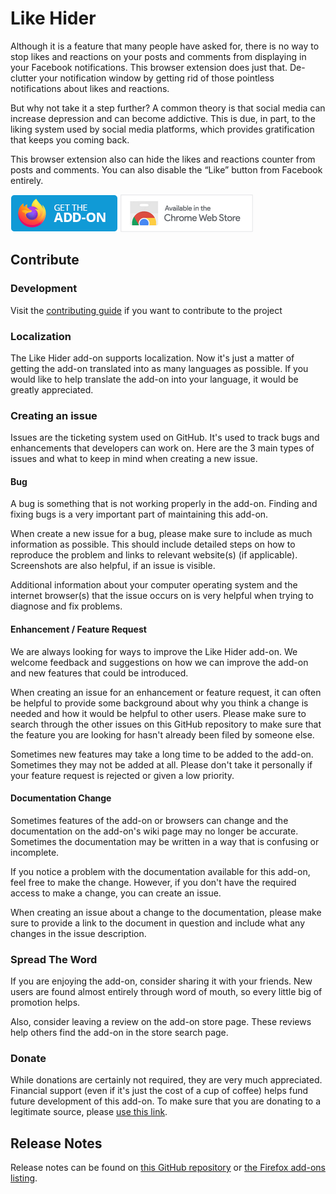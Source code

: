 # Like Hider
Although it is a feature that many people have asked for, there is no way to stop likes and reactions on your posts and comments from displaying in your Facebook notifications. This browser extension does just that. De-clutter your notification window by getting rid of those pointless notifications about likes and reactions.

But why not take it a step further? A common theory is that social media can increase depression and can become addictive. This is due, in part, to the liking system used by social media platforms, which provides gratification that keeps you coming back.

This browser extension also can hide the likes and reactions counter from posts and comments. You can also disable the “Like” button from Facebook entirely.

[<img src=".github/firefox.png">](https://addons.mozilla.org/firefox/addon/like-hider/)
[<img src=".github/chrome.png">](https://chrome.google.com/webstore/detail/like-hider-for-facebook/kbhhjpklnokbmlmngceginlbgfjjmojk)
<!-- [<img src=".github/edge.png">](https://microsoftedge.microsoft.com/addons/detail/like-hider-for-facebook/dohceomleomkfbkehhapigpncpplfkim) -->

## Contribute
### Development
Visit the [contributing guide](https://github.com/WesleyBranton/Like-Hider/blob/main/CONTRIBUTING.md) if you want to contribute to the project

### Localization
The Like Hider add-on supports localization. Now it's just a matter of getting the add-on translated into as many languages as possible. If you would like to help translate the add-on into your language, it would be greatly appreciated.

### Creating an issue
Issues are the ticketing system used on GitHub. It's used to track bugs and enhancements that developers can work on. Here are the 3 main types of issues and what to keep in mind when creating a new issue.

#### Bug
A bug is something that is not working properly in the add-on. Finding and fixing bugs is a very important part of maintaining this add-on.

When create a new issue for a bug, please make sure to include as much information as possible. This should include detailed steps on how to reproduce the problem and links to relevant website(s) (if applicable). Screenshots are also helpful, if an issue is visible.

Additional information about your computer operating system and the internet browser(s) that the issue occurs on is very helpful when trying to diagnose and fix problems.

#### Enhancement / Feature Request
We are always looking for ways to improve the Like Hider add-on. We welcome feedback and suggestions on how we can improve the add-on and new features that could be introduced.

When creating an issue for an enhancement or feature request, it can often be helpful to provide some background about why you think a change is needed and how it would be helpful to other users. Please make sure to search through the other issues on this GitHub repository to make sure that the feature you are looking for hasn't already been filed by someone else.

Sometimes new features may take a long time to be added to the add-on. Sometimes they may not be added at all. Please don't take it personally if your feature request is rejected or given a low priority.

#### Documentation Change
Sometimes features of the add-on or browsers can change and the documentation on the add-on's wiki page may no longer be accurate. Sometimes the documentation may be written in a way that is confusing or incomplete.

If you notice a problem with the documentation available for this add-on, feel free to make the change. However, if you don't have the required access to make a change, you can create an issue.

When creating an issue about a change to the documentation, please make sure to provide a link to the document in question and include what any changes in the issue description.

### Spread The Word
If you are enjoying the add-on, consider sharing it with your friends. New users are found almost entirely through word of mouth, so every little big of promotion helps.

Also, consider leaving a review on the add-on store page. These reviews help others find the add-on in the store search page.

### Donate
While donations are certainly not required, they are very much appreciated. Financial support (even if it's just the cost of a cup of coffee) helps fund future development of this add-on. To make sure that you are donating to a legitimate source, please [use this link](https://paypal.me/wbrantonaddons).

## Release Notes
Release notes can be found on [this GitHub repository](https://github.com/WesleyBranton/Like-Hider/releases) or [the Firefox add-ons listing](https://addons.mozilla.org/firefox/addon/like-hider/versions/).
